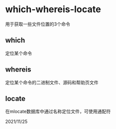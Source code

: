 # which-whereis-locate

用于获取一些文件位置的3个命令  

## which  
定位某个命令  

## whereis  
定位某个命令的二进制文件、源码和帮助页文件  

## locate  
在mlocate数据库中通过名称定位文件，可使用通配符  


2021/11/25  
